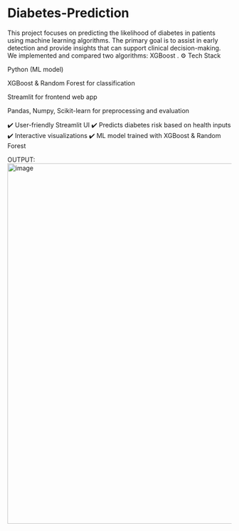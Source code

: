 # Diabetes-Prediction
This project focuses on predicting the likelihood of diabetes in patients using machine learning algorithms. The primary goal is to assist in early detection and provide insights that can support clinical decision-making.  We implemented and compared two algorithms:  XGBoost .
⚙️ Tech Stack

Python (ML model)

XGBoost & Random Forest for classification

Streamlit for frontend web app

Pandas, Numpy, Scikit-learn for preprocessing and evaluation

✔️ User-friendly Streamlit UI
✔️ Predicts diabetes risk based on health inputs
✔️ Interactive visualizations
✔️ ML model trained with XGBoost & Random Forest

OUTPUT:
<img width="1852" height="810" alt="image" src="https://github.com/user-attachments/assets/38ae8608-a14b-4eeb-aaf5-812cf768e2bf" />

